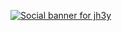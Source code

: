 [![Social banner for jh3y](https://github.com/jh3y/jh3y/raw/master/assets/header-banner--optimized.svg)](https://jhey.dev)
